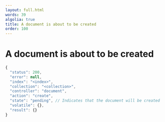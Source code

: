 ```yaml
---
layout: full.html
words: 39
algolia: true
title: A document is about to be created
order: 100
---
```


# A document is about to be created

```javascript
{
  "status": 200,
  "error": null,
  "index": "<index>",
  "collection": "<collection>",
  "controller": "document",
  "action": "create",
  "state": "pending", // Indicates that the document will be created
  "volatile": {},
  "result": {}
}
```
